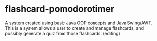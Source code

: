 # flashcard-pomodorotimer
A system created using basic Java OOP concepts and Java Swing/AWT. This is a system allows a user to create and manage flashcards, and possibly generate a quiz from those flashcards.
(editing)
